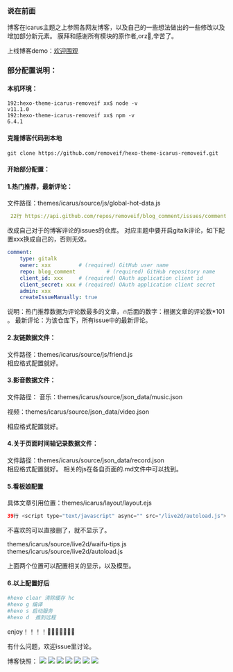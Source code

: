 ### **说在前面**

博客在icarus主题之上参照各网友博客，以及自己的一些想法做出的一些修改以及增加部分新元素。
膜拜和感谢所有模块的原作者,orz👻,辛苦了。

上线博客demo：[欢迎围观](https://removeif.github.io/)
### 部分配置说明：

#### 本机环境：
```jshelllanguage
192:hexo-theme-icarus-removeif xx$ node -v
v11.1.0
192:hexo-theme-icarus-removeif xx$ npm -v
6.4.1
```
#### 克隆博客代码到本地
```jshelllanguage
git clone https://github.com/removeif/hexo-theme-icarus-removeif.git
```
#### 开始部分配置：
#### 1.热门推荐，最新评论：
文件路径：themes/icarus/source/js/global-hot-data.js
```yaml
 22行 https://api.github.com/repos/removeif/blog_comment/issues/comments?sort=created&direction=desc&per_page=10&page=1
 ```
改成自己对于的博客评论的issues的仓库。
对应主题中要开启gitalk评论，如下配置xxx换成自己的，否则无效。
```yaml
comment:
    type: gitalk
    owner: xxx         # (required) GitHub user name
    repo: blog_comment          # (required) GitHub repository name
    client_id: xxx     # (required) OAuth application client id
    client_secret: xxx # (required) OAuth application client secret
    admin: xxx
    createIssueManually: true
```
说明：热门推荐数据为评论数最多的文章，🔥后面的数字：根据文章的评论数*101 。
     最新评论：为该仓库下，所有issue中的最新评论。

#### 2.友链数据文件：
文件路径：themes/icarus/source/js/friend.js  
相应格式配置就好。


#### 3.影音数据文件：
文件路径： 
音乐：themes/icarus/source/json_data/music.json 

视频：themes/icarus/source/json_data/video.json
        
相应格式配置就好。     
        
#### 4.关于页面时间轴记录数据文件：
文件路径：themes/icarus/source/json_data/record.json   
相应格式配置就好。
相关的js在各自页面的.md文件中可以找到。

#### 5.看板娘配置
具体文章引用位置：themes/icarus/layout/layout.ejs  
 ```java
 39行 <script type="text/javascript" async="" src="/live2d/autoload.js"></script>
```
不喜欢的可以直接删了，就不显示了。

themes/icarus/source/live2d/waifu-tips.js 
themes/icarus/source/live2d/autoload.js

上面两个位置可以配置相关的显示，以及模型。

#### 6.以上配置好后
```yaml
#hexo clear 清除缓存 hc
#hexo g 编译 
#hexo s 启动服务 
#hexo d  推到远程 
```


enjoy！！！！👏👏👏👏👏👏👏

有什么问题，欢迎issue里讨论。


博客快照：
![](https://raw.githubusercontent.com/removeif/blog_image/master/img/2019/20190919221347.png)
![](https://raw.githubusercontent.com/removeif/blog_image/master/img/2019/20190919221733.png)
![](https://raw.githubusercontent.com/removeif/blog_image/master/img/2019/20190919221820.png)
![](https://raw.githubusercontent.com/removeif/blog_image/master/img/2019/20190919221917.png)
![](https://raw.githubusercontent.com/removeif/blog_image/master/img/2019/20190919221949.png)
![](https://raw.githubusercontent.com/removeif/blog_image/master/img/2019/20190919222030.png)
![](https://raw.githubusercontent.com/removeif/blog_image/master/img/2019/20190919222131.png)
